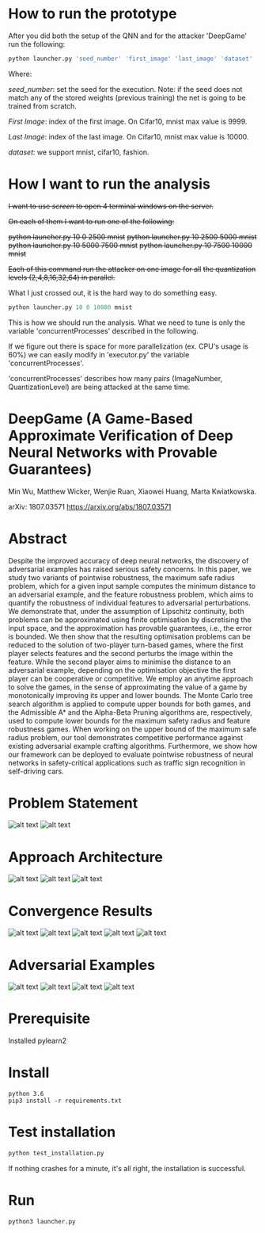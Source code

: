 # How to run the prototype
After you did both the setup of the QNN and for the attacker 'DeepGame' run the following:
```python
python launcher.py 'seed_number' 'first_image' 'last_image' 'dataset'
```
Where:

*seed_number*: set the seed for the execution. Note: if the seed does not match any of
the stored weights (previous training) the net is going to be trained from scratch.

*First Image*: index of the first image. On Cifar10, mnist max value is 9999.

*Last Image*: index of the last image. On Cifar10, mnist max value is 10000.

*dataset*: we support mnist, cifar10, fashion.

# How I want to run the analysis

~~I want to use *screen* to open 4 terminal windows on the server.~~

~~On each of them I want to run one of the following:~~

~~python launcher.py 10 0 2500 mnist~~
~~python launcher.py 10 2500 5000 mnist~~
~~python launcher.py 10 5000 7500 mnist~~
~~python launcher.py 10 7500 10000 mnist~~

~~Each of this command run the attacker on one image for all~~ 
~~the quantization levels (2,4,8,16,32,64) in parallel.~~

What I just crossed out, it is the hard way to do something easy.

```python
python launcher.py 10 0 10000 mnist
```

This is how we should run the analysis. What we need to tune is only the variable
'concurrentProcesses' described in the following.

If we figure out there is space for more parallelization (ex. CPU's usage is 60%) 
we can easily modify in 'executor.py' the variable 'concurrentProcesses'.

'concurrentProcesses' describes how many pairs (ImageNumber, QuantizationLevel)
are being attacked at the same time.

# DeepGame (A Game-Based Approximate Verification of Deep Neural Networks with Provable Guarantees)

Min Wu, Matthew Wicker, Wenjie Ruan, Xiaowei Huang, Marta Kwiatkowska.

arXiv: 1807.03571
https://arxiv.org/abs/1807.03571

# Abstract
Despite the improved accuracy of deep neural networks, the discovery of adversarial examples has raised serious safety concerns. In this paper, we study two variants of pointwise robustness, the maximum safe radius problem, which for a given input sample computes the minimum distance to an adversarial example, and the feature robustness problem, which aims to quantify the robustness of individual features to adversarial perturbations. We demonstrate that, under the assumption of Lipschitz continuity, both problems can be approximated using finite optimisation by discretising the input space, and the approximation has provable guarantees, i.e., the error is bounded. We then show that the resulting optimisation problems can be reduced to the solution of two-player turn-based games, where the first player selects features and the second perturbs the image within the feature. While the second player aims to minimise the distance to an adversarial example, depending on the optimisation objective the first player can be cooperative or competitive. We employ an anytime approach to solve the games, in the sense of approximating the value of a game by monotonically improving its upper and lower bounds. The Monte Carlo tree search algorithm is applied to compute upper bounds for both games, and the Admissible A* and the Alpha-Beta Pruning algorithms are, respectively, used to compute lower bounds for the maximum safety radius and feature robustness games. When working on the upper bound of the maximum safe radius problem, our tool demonstrates competitive performance against existing adversarial example crafting algorithms. Furthermore, we show how our framework can be deployed to evaluate pointwise robustness of neural networks in safety-critical applications such as traffic sign recognition in self-driving cars.

# Problem Statement
![alt text](figures/MSR.png)
![alt text](figures/FR.png)

# Approach Architecture
![alt text](figures/Architecture.png)
![alt text](figures/Lipschitz.png)
![alt text](figures/Game.png)

# Convergence Results
![alt text](figures/Cooperative_MNIST.png)
![alt text](figures/Cooperative_GTSRB.png)
![alt text](figures/Feature.png)
![alt text](figures/Competitive_CIFAR10.png)
![alt text](figures/Competitive_GTSRB.png)

# Adversarial Examples
![alt text](figures/Adversary.png)
![alt text](figures/Adv_MNIST.png)
![alt text](figures/Adv_CIFAR10.png)
![alt text](figures/Adv_GTSRB.png)


# Prerequisite
Installed pylearn2

# Install
```
python 3.6
pip3 install -r requirements.txt
```

# Test installation

```bash
python test_installation.py
```

If nothing crashes for a minute, it's all right, the installation is successful.

# Run
```
python3 launcher.py
```
